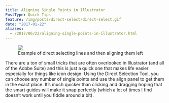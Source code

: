 ```yaml
---
title: Aligning Single Points in Illustrator
PostType: Quick Tips
feature: /img/posts/direct-select/direct-select.gif
date: "2017-01-22"
aliases:
  - /2017/06/22/aligning-single-points-in-illustrator.html
---
```


<figure>
  <img src="/img/posts/direct-select/direct-select.gif">
  <figcaption>Example of direct selecting lines and then aligning them left</figcaption>
</figure>

There are a ton of small tricks that are often overlooked in Illustrator (and all of the Adobe Suite) and this is just a quick one that makes life easier especially for things like icon design. Using the Direct Selection Tool, you can choose any number of single points and use the align panel to get them in the exact place. It’s much quicker than clicking and dragging hoping that the smart guides will make it snap perfectly (which a lot of times I find doesn’t work until you fiddle around a bit).
